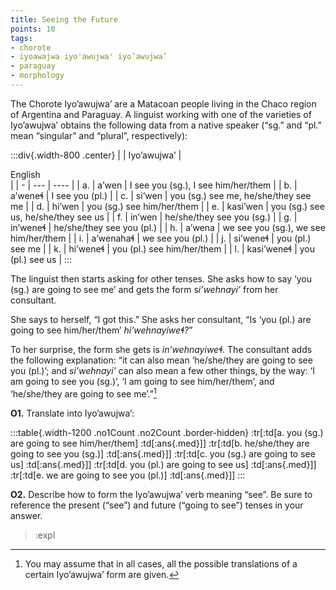 ```yaml
---
title: Seeing the Future 
points: 10
tags:
- chorote
- iyoawajwa iyo'awujwa' iyo’awujwa’
- paraguay
- morphology
---
```


The Chorote Iyo’awujwa’ are a Matacoan people living in the Chaco region of Argentina and Paraguay. A
linguist working with one of the varieties of Iyo’awujwa’ obtains the following data from a native speaker
(“sg.” and “pl.” mean “singular” and “plural”, respectively):

:::div{.width-800 .center}
| | Iyo’awujwa’ | <div style="width: 30em;"> English </div> |
| - | --- | ---- |
| a. | a’wen | I see you (sg.), I see him/her/them |
| b. | a’weneɬ | I see you (pl.) |
| c. | si’wen | you (sg.) see me, he/she/they see me |
| d. | hi’wen | you (sg.) see him/her/them |
| e. | kasi’wen | you (sg.) see us, he/she/they see us |
| f. | in’wen | he/she/they see you (sg.) |
| g. | in’weneɬ | he/she/they see you (pl.) |
| h. | a’wena | we see you (sg.), we see him/her/them |
| i. | a’wenahaɬ | we see you (pl.) |
| j. | si’weneɬ | you (pl.) see me |
| k. | hi’weneɬ | you (pl.) see him/her/them |
| l. | kasi’weneɬ | you (pl.) see us |
:::

The linguist then starts asking for other tenses. She asks how to say ‘you (sg.) are going to see me’ and gets
the form s*i’wehnayi’* from her consultant.

She says to herself, “I got this.” She asks her consultant, “Is ‘you (pl.) are going to see him/her/them’
*hi’wehnayiweɬ?*”

To her surprise, the form she gets is *in’wehnayiweɬ*. The consultant adds the following explanation: “it can
also mean ‘he/she/they are going to see you (pl.)’; and *si’wehnayi’* can also mean a few other things, by the
way: ‘I am going to see you (sg.)’, ‘I am going to see him/her/them’, and ‘he/she/they are going to see me’.”[^1]

**O1.** Translate into Iyo’awujwa’:

:::table{.width-1200 .no1Count .no2Count .border-hidden}
:tr[:td[a. you (sg.) are going to see him/her/them] :td[:ans{.med}]]
:tr[:td[b. he/she/they are going to see you (sg.)] :td[:ans{.med}]]
:tr[:td[c. you (sg.) are going to see us] :td[:ans{.med}]]
:tr[:td[d. you (pl.) are going to see us] :td[:ans{.med}]]
:tr[:td[e. we are going to see you (pl.)] :td[:ans{.med}]]
:::

**O2.** Describe how to form the Iyo’awujwa’ verb meaning “see”. Be sure to reference the present (“see”) and
future (“going to see”) tenses in your answer.

> :expl

[^1]: You may assume that in all cases, all the possible translations of a certain Iyo’awujwa’ form are given.